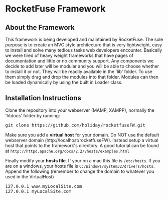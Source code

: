 <h1>RocketFuse Framework</h1>
<h2>About the Framework</h2>
<p>This framework is being developed and maintained by RocketFuse. The sole purpose is to create an MVC style architecture that is very lightweight, easy to install and 
solve many tedious tasks web developers encounter. Basically we were tired of heavy weight frameworks that have pages of documentation and little or no community 
support. Any components we decide to add later will be modular and you will be able to choose whether to install it or not. They will be readily available in the 'lib' folder. To use them simply drag and drop the modules into that folder. Modules can then be loaded dynamically by using the built in Loader class.</p>

<h2>Installation Instructions</h2>

<p>Clone the repository into your webserver (MAMP, XAMPP), normally the 'htdocs' folder by running:</p>
<pre>
git clone https://github.com/holiday/rocketfuseFW.git
</pre>

<p>Make sure you add a <strong>virtual host</strong> for your domain. Do NOT use the default webserver domain (http://localhost/rocketfuseFW). Instead setup a virtual host that points to the framework's directory. A good tutorial can be found at <code>http://httpd.apache.org/docs/2.2/vhosts/examples.html</code></p>

<p>Finally modify your <strong>hosts file</strong>. If your on a mac this file is <code>/etc/hosts</code>. If you are on a windows, your hosts file is <code>C:/Windows/system32/drivers/hosts</code>. Append the following (remember to change the domain to whatever you used in the VirtualHost)</p>

<pre>
127.0.0.1 www.myLocalSite.com
127.0.0.1 myLocalSite.com
</pre>

